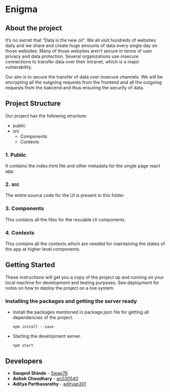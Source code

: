 # Enigma

## About the project

It’s no secret that “Data is the new oil”. We all visit hundreds of websites daily and we share and create huge amounts of data every single day on those websites. Many of those websites aren’t secure in terms of user privacy and data protection. Several organizations use insecure connections to transfer data over their intranet, which is a major vulnerability. 

Our aim is to secure the transfer of data over insecure channels. We will be encrypting all the outgoing requests from the frontend and all the outgoing requests from the bakcend and thus ensuring the security of data.

## Project Structure

Our project has the following structure:
  * public
  * src
    * Components
    * Contexts

  ### 1. Public
  It contains the index.html file and other metadata for the single page react app.

  ### 2. src
  The entire source code for the UI is present in this folder.

  ### 3. Components
  This contains all the files for the resuable UI components.

  ### 4. Contexts
  This contains all the contexts which are needed for maintaining the states of the app at higher level components.

## Getting Started

These instructions will get you a copy of the project up and running on your local machine for development and testing purposes. See deployment for notes on how to deploy the project on a live system.

### Installing the packages and getting the server ready

- Install the packages mentioned in package.json file for getting all dependencies of the project.
  ```
  npm install --save
  ```
- Starting the development server.
  ```  
  npm start
  ```

## Developers

* **Swapnil Shinde** - [Swap76](https://github.com/Swap76)
* **Ashok Choudhary** - [ac030540](https://github.com/ac030540)
* **Aditya Parthasarathy** - [adityap301](https://github.com/adityap301)
